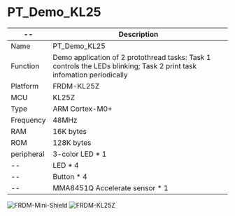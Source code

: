 # PT_Demo_KL25

   --       |  Description                              
 ---------- | ------------------------------
 Name       | PT_Demo_KL25                                           
 Function   | Demo application of 2 protothread tasks: Task 1 controls the LEDs blinking; Task 2 print task infomation periodically                           
 Platform   | FRDM-KL25Z                           
 MCU        | KL25Z                                     
 Type       | ARM Cortex-M0+
 Frequency  | 48MHz
 RAM        | 16K bytes
 ROM        | 128K bytes
 peripheral | 3-color LED * 1
   --       | LED * 4
   --       | Button * 4
   --       | MMA8451Q Accelerate sensor * 1
            
           
 ![FRDM-Mini-Shield](https://github.com/ianhom/MOE/blob/master/Documents/Pic/mini-shield.png?raw=true)
 ![FRDM-KL25Z](https://github.com/ianhom/MOE/blob/master/Documents/Pic/FRDM-KL25Z.png?raw=true)
